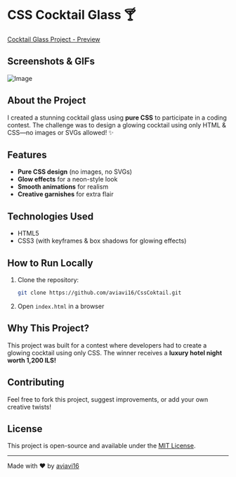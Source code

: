 # CSS Cocktail Glass 🍸
[Cocktail Glass Project - Preview](https://aviavi16.github.io/CssCoktail/)

## Screenshots & GIFs
![Image](https://github.com/user-attachments/assets/7759ba99-6393-4a37-b580-b8d8eda7c37a)

## About the Project
I created a stunning cocktail glass using **pure CSS** to participate in a coding contest. The challenge was to design a glowing cocktail using only HTML & CSS—no images or SVGs allowed! ✨

## Features
- **Pure CSS design** (no images, no SVGs)
- **Glow effects** for a neon-style look
- **Smooth animations** for realism
- **Creative garnishes** for extra flair


## Technologies Used
- HTML5
- CSS3 (with keyframes & box shadows for glowing effects)

## How to Run Locally
1. Clone the repository:
   ```bash
   git clone https://github.com/aviavi16/CssCoktail.git
   ```
2. Open `index.html` in a browser

## Why This Project?
This project was built for a contest where developers had to create a glowing cocktail using only CSS. The winner receives a **luxury hotel night worth 1,200 ILS!**

## Contributing
Feel free to fork this project, suggest improvements, or add your own creative twists!

## License
This project is open-source and available under the [MIT License](LICENSE).

---
Made with ❤️ by [aviavi16](https://github.com/aviavi16)
